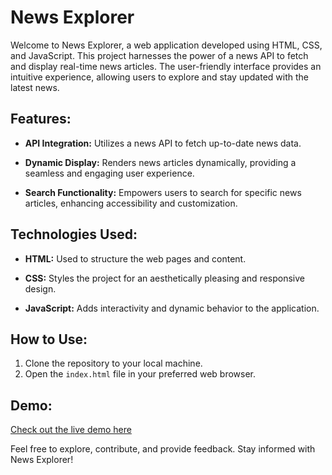 # News Explorer

Welcome to News Explorer, a web application developed using HTML, CSS, and JavaScript. This project harnesses the power of a news API to fetch and display real-time news articles. The user-friendly interface provides an intuitive experience, allowing users to explore and stay updated with the latest news.

## Features:

- **API Integration:** Utilizes a news API to fetch up-to-date news data.

- **Dynamic Display:** Renders news articles dynamically, providing a seamless and engaging user experience.

- **Search Functionality:** Empowers users to search for specific news articles, enhancing accessibility and customization.

## Technologies Used:

- **HTML:** Used to structure the web pages and content.

- **CSS:** Styles the project for an aesthetically pleasing and responsive design.

- **JavaScript:** Adds interactivity and dynamic behavior to the application.

## How to Use:

1. Clone the repository to your local machine.
2. Open the `index.html` file in your preferred web browser.

## Demo:

[Check out the live demo here](https://news-explorer-app-mu.vercel.app)

Feel free to explore, contribute, and provide feedback. Stay informed with News Explorer!
